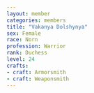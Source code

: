 ```yaml
---
layout: member
categories: members
title: "Vakanya Dolshynya"
sex: Female
race: Norn
profession: Warrior
rank: Duchess
level: 24
crafts:
- craft: Armorsmith
- craft: Weaponsmith
---
```

